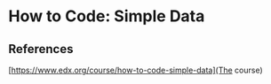 # How to Code: Simple Data

## References

[https://www.edx.org/course/how-to-code-simple-data](The course)
